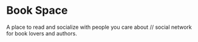 # Book Space

A place to read and socialize with people you care about // social network for book lovers and authors.
